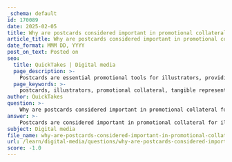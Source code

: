 ```yaml
---
_schema: default
id: 170089
date: 2025-02-05
title: Why are postcards considered important in promotional collateral for illustrators?
article_title: Why are postcards considered important in promotional collateral for illustrators?
date_format: MMM DD, YYYY
post_on_text: Posted on
seo:
  title: QuickTakes | Digital media
  page_description: >-
    Postcards are essential promotional tools for illustrators, providing tangible representations of their work, visual appeal, easy distribution, and a personal touch to build professional relationships.
  page_keywords: >-
    postcards, illustrators, promotional collateral, tangible representation, visual appeal, easy distribution, personal touch, professional relationships, art directors, creativity
author: QuickTakes
question: >-
    Why are postcards considered important in promotional collateral for illustrators?
answer: >-
    Postcards are considered important in promotional collateral for illustrators for several reasons:\n\n1. **Tangible Representation**: Postcards serve as physical representations of an illustrator's work. Unlike digital formats, a postcard can be held, displayed, and easily shared, making it a memorable item for art directors and potential clients.\n\n2. **Visual Appeal**: A well-designed postcard can showcase an illustrator's style and creativity effectively. It allows for a striking visual presentation that can capture the attention of art directors, making it more likely that they will remember the illustrator when a project arises.\n\n3. **Easy Distribution**: Postcards are relatively inexpensive to produce and can be easily mailed or handed out at events, making them a practical choice for reaching out to multiple contacts in the industry. This ease of distribution helps illustrators maintain visibility among potential clients.\n\n4. **Constant Reminder**: Art directors often keep postcards for reference. When they are in need of an illustrator, having a postcard on hand can prompt them to reach out. This is particularly beneficial during busy periods when they may be looking for someone to fill a sudden need.\n\n5. **Personal Touch**: Sending a postcard can feel more personal than an email or digital message. It shows effort and thoughtfulness, which can help build a connection with the recipient. This personal touch can differentiate an illustrator from others who may only rely on digital communication.\n\n6. **Variety of Formats**: Illustrators can choose from different postcard formats, such as standard 4x6 cards or fold-out brochures that display multiple images. This flexibility allows them to tailor their promotional materials to best showcase their work and meet their budget.\n\nIn summary, postcards are a vital tool in an illustrator's promotional strategy because they combine visual impact, ease of distribution, and a personal touch, all of which contribute to building and maintaining professional relationships in the industry.
subject: Digital media
file_name: why-are-postcards-considered-important-in-promotional-collateral-for-illustrators.md
url: /learn/digital-media/questions/why-are-postcards-considered-important-in-promotional-collateral-for-illustrators
score: -1.0
---
```


&nbsp;